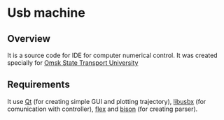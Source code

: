 Usb machine
===========

Overview
--------

It is a source code for IDE for computer numerical control. It was created specially for [Omsk State Transport University](//omgups.ru)

Requirements
------------

It use [Qt](http://libusbx.org/) (for creating simple GUI and plotting trajectory), [libusbx](http://libusbx.org/) (for comunication with controller), [flex](http://flex.sourceforge.net/) and [bison](http://www.gnu.org/software/bison/) (for creating parser).